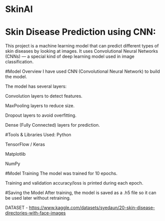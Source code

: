 # SkinAI
# Skin Disease Prediction using CNN:
This project is a machine learning model that can predict different types of skin diseases by looking at images. It uses Convolutional Neural Networks (CNNs) — a special kind of deep learning model used in image classification.

#Model Overview
I have used CNN (Convolutional Neural Network) to build the model.

The model has several layers:

Convolution layers to detect features.

MaxPooling layers to reduce size.

Dropout layers to avoid overfitting.

Dense (Fully Connected) layers for prediction.

#Tools & Libraries Used:
Python

TensorFlow / Keras

Matplotlib

NumPy

#Model Training
The model was trained for 10 epochs.

Training and validation accuracy/loss is printed during each epoch.

#Saving the Model
After training, the model is saved as a .h5 file so it can be used later without retraining.

DATASET - https://www.kaggle.com/datasets/syedaun/20-skin-disease-directories-with-face-images

